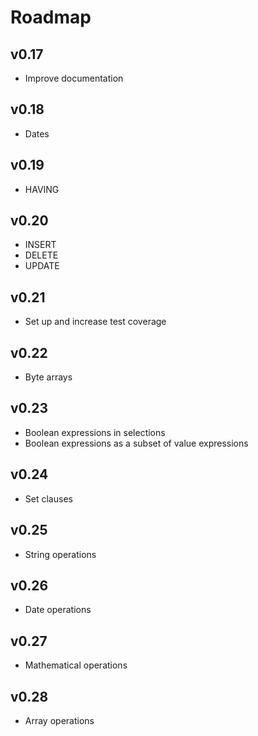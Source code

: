 # Roadmap

## v0.17
- Improve documentation

## v0.18
- Dates

## v0.19
- HAVING

## v0.20
- INSERT
- DELETE
- UPDATE

## v0.21
- Set up and increase test coverage

## v0.22
- Byte arrays

## v0.23
- Boolean expressions in selections
- Boolean expressions as a subset of value expressions

## v0.24
- Set clauses

## v0.25
- String operations

## v0.26
- Date operations

## v0.27
- Mathematical operations

## v0.28
- Array operations
